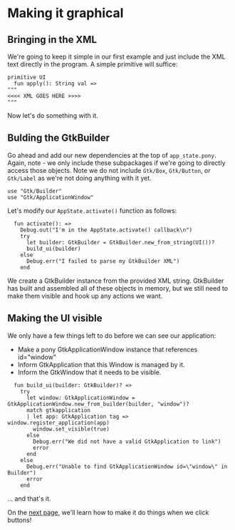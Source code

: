 # Making it graphical

## Bringing in the XML

We're going to keep it simple in our first example and just include the XML
text directly in the program.  A simple primitive will suffice:

```pony
primitive UI
  fun apply(): String val =>
"""
<<<< XML GOES HERE >>>>
"""
```

Now let's do something with it.

## Bulding the GtkBuilder

Go ahead and add our new dependencies at the top of `app_state.pony`.  Again,
note - we only include these subpackages if we're going to directly access
those objects.  Note we do not include `Gtk/Box`, `Gtk/Button`, or `Gtk/Label`
as we're not doing anything with it yet.

```pony
use "Gtk/Builder"
use "Gtk/ApplicationWindow"
```
Let's modify our `AppState.activate()` function as follows:

```pony
  fun activate(): =>
    Debug.out("I'm in the AppState.activate() callback\n")
    try
      let builder: GtkBuilder = GtkBuilder.new_from_string(UI())?
      build_ui(builder)
    else
      Debug.err("I failed to parse my GtkBuilder XML")
    end
```

We create a GtkBuilder instance from the provided XML string.  GtkBuilder
has built and assembled all of these objects in memory, but we still need
to make them visible and hook up any actions we want.

## Making the UI visible

We only have a few things left to do before we can see our application:

- Make a pony GtkApplicationWindow instance that references id="window"
- Inform GtkApplication that this Window is managed by it.
- Inform the GtkWindow that it needs to be visible.

```pony
  fun build_ui(builder: GtkBuilder)? =>
    try
      let window: GtkApplicationWindow = GtkApplicationWindow.new_from_builder(builder, "window")?
      match gtkapplication
      | let app: GtkApplication tag => window.register_application(app)
        window.set_visible(true)
      else
        Debug.err("We did not have a valid GtkApplication to link")
        error
      end
    else
      Debug.err("Unable to find GtkApplicationWindow id=\"window\" in Builder")
      error
    end
```

... and that's it.

On the [next page](../03/), we'll learn how to make it do things when we click buttons!

